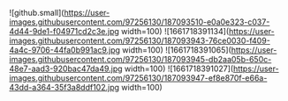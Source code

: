 ![github.small](https://user-images.githubusercontent.com/97256130/187093510-e0a0e323-c037-4d44-9de1-f04971cd2c3e.jpg  width=100)
![1661718391134](https://user-images.githubusercontent.com/97256130/187093943-76ce0030-f409-4a4c-9706-44fa0b991ac9.jpg width=100)
![1661718391065](https://user-images.githubusercontent.com/97256130/187093945-db2aa05b-650c-48e7-aad3-920bac47da49.jpg width=100)
![1661718391027](https://user-images.githubusercontent.com/97256130/187093947-ef8e870f-e66a-43dd-a364-35f3a8ddf102.jpg width=100)
